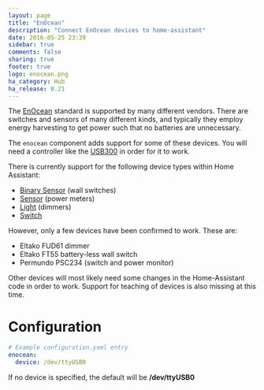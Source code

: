 ```yaml
---
layout: page
title: "EnOcean"
description: "Connect EnOcean devices to home-assistant"
date: 2016-05-25 23:39
sidebar: true
comments: false
sharing: true
footer: true
logo: enocean.png
ha_category: Hub
ha_release: 0.21
---
```


The [EnOcean](https://en.wikipedia.org/wiki/EnOcean) standard is supported by many different vendors. There are switches and sensors of many different kinds, and typically they employ energy harvesting to get power such that no batteries are unnecessary.

The `enocean` component adds support for some of these devices. You will need a controller like the [USB300](https://www.enocean.com/en/enocean_modules/usb-300-oem/) in order for it to work.

There is currently support for the following device types within Home Assistant:

- [Binary Sensor](../binary_sensor.enocean) (wall switches)
- [Sensor](../sensor.enocean) (power meters)
- [Light](../light.enocean) (dimmers)
- [Switch](../switch.enocean)

However, only a few devices have been confirmed to work. These are:

- Eltako FUD61 dimmer
- Eltako FT55 battery-less wall switch
- Permundo PSC234 (switch and power monitor)

Other devices will most likely need some changes in the Home-Assistant code in order to work. Support for teaching of devices is also missing at this time.

# Configuration

```yaml
# Example configuration.yaml entry
enocean:
  device: /dev/ttyUSB0
```

If no device is specified, the default will be **/dev/ttyUSB0**

